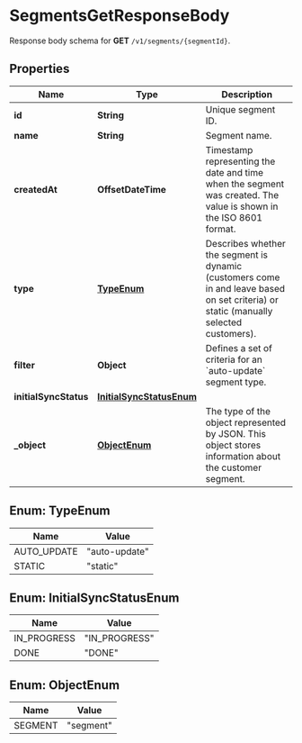 

# SegmentsGetResponseBody

Response body schema for **GET** `/v1/segments/{segmentId}`.

## Properties

| Name | Type | Description |
|------------ | ------------- | ------------- |
|**id** | **String** | Unique segment ID. |
|**name** | **String** | Segment name. |
|**createdAt** | **OffsetDateTime** | Timestamp representing the date and time when the segment was created. The value is shown in the ISO 8601 format. |
|**type** | [**TypeEnum**](#TypeEnum) | Describes whether the segment is dynamic (customers come in and leave based on set criteria) or static (manually selected customers). |
|**filter** | **Object** | Defines a set of criteria for an &#x60;auto-update&#x60; segment type.   |
|**initialSyncStatus** | [**InitialSyncStatusEnum**](#InitialSyncStatusEnum) |  |
|**_object** | [**ObjectEnum**](#ObjectEnum) | The type of the object represented by JSON. This object stores information about the customer segment. |



## Enum: TypeEnum

| Name | Value |
|---- | -----|
| AUTO_UPDATE | &quot;auto-update&quot; |
| STATIC | &quot;static&quot; |



## Enum: InitialSyncStatusEnum

| Name | Value |
|---- | -----|
| IN_PROGRESS | &quot;IN_PROGRESS&quot; |
| DONE | &quot;DONE&quot; |



## Enum: ObjectEnum

| Name | Value |
|---- | -----|
| SEGMENT | &quot;segment&quot; |



